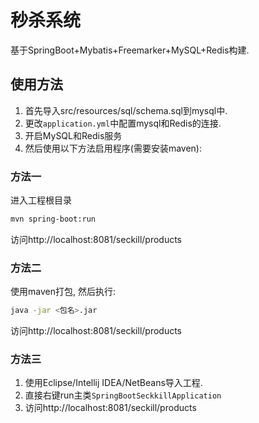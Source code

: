 # 秒杀系统

基于SpringBoot+Mybatis+Freemarker+MySQL+Redis构建.

## 使用方法

1. 首先导入src/resources/sql/schema.sql到mysql中.
1. 更改`application.yml`中配置mysql和Redis的连接.
1. 开启MySQL和Redis服务
1. 然后使用以下方法启用程序(需要安装maven):

### 方法一

进入工程根目录

```bash
mvn spring-boot:run
```

访问http://localhost:8081/seckill/products

### 方法二

使用maven打包, 然后执行:

```bash
java -jar <包名>.jar
```

访问http://localhost:8081/seckill/products

### 方法三

1. 使用Eclipse/Intellij IDEA/NetBeans导入工程.
1. 直接右键run主类`SpringBootSeckkillApplication`
1. 访问http://localhost:8081/seckill/products
